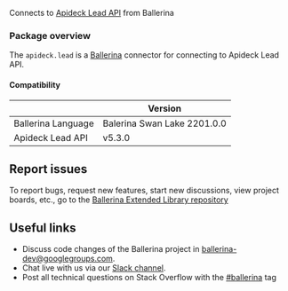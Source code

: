
Connects to [Apideck Lead API](https://www.apideck.com/lead-api) from Ballerina

### Package overview

The `apideck.lead` is a [Ballerina](https://ballerina.io/) connector for connecting to Apideck Lead API.

#### Compatibility
|                       | Version                  |
|-----------------------|--------------------------|
| Ballerina Language    | Balerina Swan Lake 2201.0.0|
| Apideck Lead API      | v5.3.0                   |

## Report issues
To report bugs, request new features, start new discussions, view project boards, etc., go to the [Ballerina Extended Library repository](https://github.com/ballerina-platform/ballerina-extended-library)

## Useful links
- Discuss code changes of the Ballerina project in [ballerina-dev@googlegroups.com](mailto:ballerina-dev@googlegroups.com).
- Chat live with us via our [Slack channel](https://ballerina.io/community/slack/).
- Post all technical questions on Stack Overflow with the [#ballerina](https://stackoverflow.com/questions/tagged/ballerina) tag

